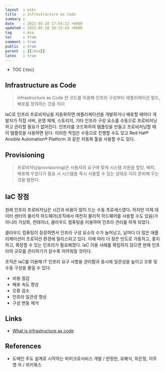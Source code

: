 ```yaml
---
layout  : wiki
title   : Infrastructure as Code
summary : 
date    : 2022-05-28 17:54:32 +0900
updated : 2022-05-28 20:15:24 +0900
tag     : msa
toc     : true
comment : true
public  : true
parent  : [[/msa]]
latex   : true
---
```

* TOC
{:toc}

## Infrastructure as Code

> Infrastructure as Code 란 코드를 이용해 인프라 구성부터 애플리케이션 빌드, 배포를 정의하는 것을 의미

IaC로 인프라 프로비저닝을 자동화하면 애플리케이션을 개발하거나 배포할 때마다 개발자가 직접 서버, 운영 체제, 스토리지, 기타 인프라 구성 요소를 수동으로 프로비저닝하고 관리할 필요가 없어진다. 인프라를 코드화하여 템플릿을 만들고 프로비저닝할 때 이 템플릿을 사용하면 된다. 이러한 작업은 수동으로 진행할 수도 있고 Red Hat® Ansible Automation® Platform 과 같은 자동화 툴을 사용할 수도 있다.

## Provisioning

> 프로비저닝(provisioning)은 사용자의 요구에 맞게 시스템 자원을 할당, 배치, 배포해 두었다가 필요 시 시스템을 즉시 사용할 수 있는 상태로 미리 준비해 두는 것을 말한다.

## IaC 장점

원래 인프라 프로비저닝은 시간과 비용이 많이 드는 수동 프로세스였다. 하지만 이제 데이터 센터의 물리적 하드웨어(조직에서 여전히 물리적 하드웨어를 사용할 수도 있음)가 아니라 가상화, 컨테이너, 클라우드 컴퓨팅을 이용하여 인프라 관리를 하게 되었다.

클라우드 컴퓨팅이 등장하면서 인프라 구성 요소의 수가 늘어났고, 날마다 더 많은 애플리케이션이 프로덕션 환경에 릴리스되고 있다. 이에 따라 더 잦은 빈도로 가동하고, 중지하고, 확장할 수 있는 인프라가 필요해졌다. IaC 이용 사례를 확립하지 않으면 현재 인프라의 규모를 관리하기가 갈수록 어려워질 것이다.

조직은 IaC를 이용해 IT 인프라 요구 사항을 관리함과 동시에 일관성을 높이고 오류 및 수동 구성을 줄일 수 있다.

- 비용 절감
- 배포 속도 향상
- 오류 감소
- 인프라 일관성 향상
- 구성 변동 제거

## Links

- [What is infrastructure as code](https://www.redhat.com/ko/topics/automation/what-is-infrastructure-as-code-iac)

## References

- 도메인 주도 설계로 시작하는 마이크로서비스 개발 / 한정헌, 유해식, 최은정, 이주영 저 / 위키북스